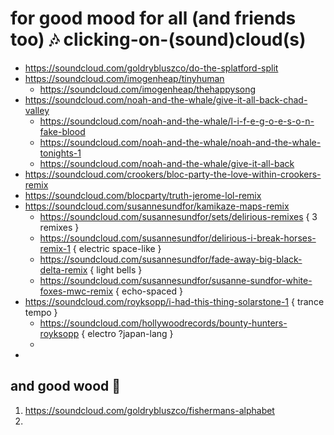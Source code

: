 #  for good mood for all (and friends too)  🎶  clicking-on-(sound)cloud(s)  
- https://soundcloud.com/goldrybluszco/do-the-splatford-split
- https://soundcloud.com/imogenheap/tinyhuman
  - https://soundcloud.com/imogenheap/thehappysong
- https://soundcloud.com/noah-and-the-whale/give-it-all-back-chad-valley
  - https://soundcloud.com/noah-and-the-whale/l-i-f-e-g-o-e-s-o-n-fake-blood
  - https://soundcloud.com/noah-and-the-whale/noah-and-the-whale-tonights-1
  - https://soundcloud.com/noah-and-the-whale/give-it-all-back
- https://soundcloud.com/crookers/bloc-party-the-love-within-crookers-remix
- https://soundcloud.com/blocparty/truth-jerome-lol-remix
- https://soundcloud.com/susannesundfor/kamikaze-maps-remix
  - https://soundcloud.com/susannesundfor/sets/delirious-remixes { 3 remixes }
  - https://soundcloud.com/susannesundfor/delirious-i-break-horses-remix-1 { electric space-like }
  - https://soundcloud.com/susannesundfor/fade-away-big-black-delta-remix { light bells } 
  - https://soundcloud.com/susannesundfor/susanne-sundfor-white-foxes-mwc-remix { echo-spaced } 
- https://soundcloud.com/royksopp/i-had-this-thing-solarstone-1 { trance tempo } 
  - https://soundcloud.com/hollywoodrecords/bounty-hunters-royksopp { electro ?japan-lang } 
  - 
- 

##  and good wood  🌲 
1. https://soundcloud.com/goldrybluszco/fishermans-alphabet
2. 

